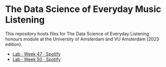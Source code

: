 # The Data Science of Everyday Music Listening

This repository hosts files for The Data Science of Everyday Listening honours module at the University of Amsterdam and VU Amsterdam (2023 edition).

- [Lab · Week 47 · Spotify](./labs/w47-spotify.html)
- [Lab · Week 50 · Spotify](./labs/w50-flexdashboard.html)
